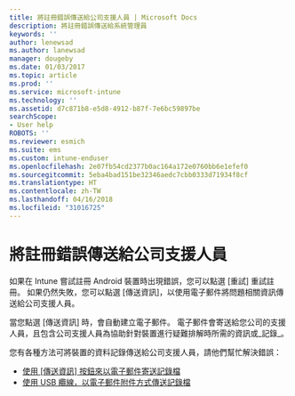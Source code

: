 ```yaml
---
title: 將註冊錯誤傳送給公司支援人員 | Microsoft Docs
description: 將註冊錯誤傳送給系統管理員
keywords: ''
author: lenewsad
ms.author: lanewsad
manager: dougeby
ms.date: 01/03/2017
ms.topic: article
ms.prod: ''
ms.service: microsoft-intune
ms.technology: ''
ms.assetid: d7c871b8-e5d8-4912-b87f-7e6bc59897be
searchScope:
- User help
ROBOTS: ''
ms.reviewer: esmich
ms.suite: ems
ms.custom: intune-enduser
ms.openlocfilehash: 2e07fb54cd2377b0ac164a172e0760bb6e1efef0
ms.sourcegitcommit: 5eba4bad151be32346aedc7cbb0333d71934f8cf
ms.translationtype: HT
ms.contentlocale: zh-TW
ms.lasthandoff: 04/16/2018
ms.locfileid: "31016725"
---
```

# <a name="send-enrollment-errors-to-your-company-support"></a>將註冊錯誤傳送給公司支援人員

如果在 Intune 嘗試註冊 Android 裝置時出現錯誤，您可以點選 [重試] 重試註冊。 如果仍然失敗，您可以點選 [傳送資訊]，以使用電子郵件將問題相關資訊傳送給公司支援人員。

當您點選 [傳送資訊] 時，會自動建立電子郵件。 電子郵件會寄送給您公司的支援人員，且包含公司支援人員為協助針對裝置進行疑難排解時所需的資訊或_記錄_。

您有各種方法可將裝置的資料記錄傳送給公司支援人員，請他們幫忙解決錯誤：

- [使用 [傳送資訊] 按鈕來以電子郵件寄送記錄檔](send-logs-to-your-it-admin-by-email-android.md)
- [使用 USB 纜線，以電子郵件附件方式傳送記錄檔](send-logs-to-your-it-admin-using-cable-android.md)
